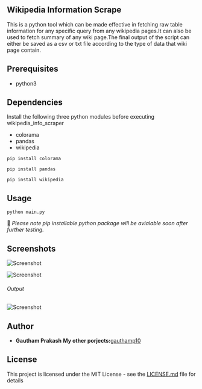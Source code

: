 ## Wikipedia Information Scrape 
This is a python tool which can be made effective in fetching raw table information for any specific query from any wikipedia pages.It can also be used to fetch summary of any wiki page.The final output of the script can either be saved as a csv or txt file according to the type of data that wiki page contain.

## Prerequisites
- python3

## Dependencies

Install the following three python modules before executing wikipedia_info_scraper
- colorama
- pandas
- wikipedia

```
pip install colorama

pip install pandas

pip install wikipedia
```
## Usage 
```
python main.py
```

📝 *Please note pip installable python package will be avialable soon after further testing.*

## Screenshots
![Screenshot](https://raw.githubusercontent.com/gauthamp10/wikiscrape/master/screenie/wiki_scrape.png)

![Screenshot](https://raw.githubusercontent.com/gauthamp10/wikiscrape/master/screenie/wiki_scrape2.png)

###### Output

![Screenshot](https://raw.githubusercontent.com/gauthamp10/wikiscrape/master/screenie/out.png)


## Author

* **Gautham Prakash**
  **My other porjects:**[gauthamp10](https://github.com/gauthamp10)

## License

This project is licensed under the MIT License - see the [LICENSE.md](LICENSE.md) file for details
